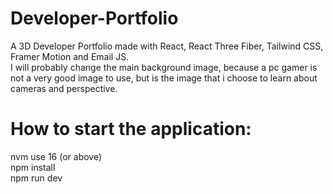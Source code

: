 # Developer-Portfolio
A 3D Developer Portfolio made with React, React Three Fiber, Tailwind CSS, Framer Motion and Email JS. <br />
I will probably change the main background image, because a pc gamer is not a very good image to use, but is the image that i choose to learn about cameras and perspective. <br />

# How to start the application:
nvm use 16 (or above) <br />
npm install <br />
npm run dev <br />

